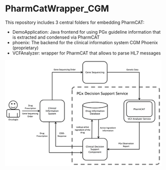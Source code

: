 # PharmCatWrapper_CGM
This repository includes 3 central folders for embedding PharmCAT:
+ DemoApplication: Java frontend for using PGx guideline information that is extracted and condensed via PharmCAT
+ phoenix: The backend for the clinical information system CGM Phoenix (proprietary)
+ VCFAnalyzer: wrapper for PharmCAT that allows to parse HL7 messages

![Figure of the wrapper](images/Wrapper_CGM.png)
